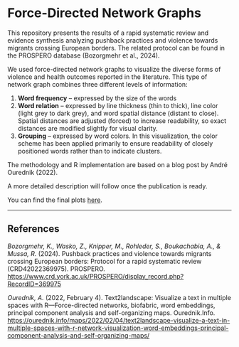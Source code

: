 # Force-Directed Network Graphs

This repository presents the results of a rapid systematic review and evidence synthesis analyzing pushback practices and violence towards migrants crossing European borders. The related protocol can be found in the PROSPERO database (Bozorgmehr et al., 2024).

We used force-directed network graphs to visualize the diverse forms of violence and health outcomes reported in the literature. This type of network graph combines three different levels of information:

1. **Word frequency** – expressed by the size of the words
2. **Word relation** – expressed by line thickness (thin to thick), line color (light grey to dark grey), and word spatial distance (distant to close). Spatial distances are adjusted (forced) to increase readability, so exact distances are modified slightly for visual clarity.
3. **Grouping** – expressed by word colors. In this visualization, the color scheme has been applied primarily to ensure readability of closely positioned words rather than to indicate clusters.

The methodology and R implementation are based on a blog post by André Ourednik (2022).

A more detailed description will follow once the publication is ready.


You can find the final plots [here](https://github.com/jupperhill/Pushback_practices_network_graphs/tree/main/Violence_and_health_categories_win_5).

---

## References

*Bozorgmehr, K., Wasko, Z., Knipper, M., Rohleder, S., Boukachabia, A., & Mussa, R.* (2024). Pushback practices and violence towards migrants crossing European borders: Protocol for a rapid systematic review (CRD42022369975). PROSPERO. https://www.crd.york.ac.uk/PROSPERO/display_record.php?RecordID=369975

*Ourednik, A.* (2022, February 4). Text2landscape: Visualize a text in multiple spaces with R—Force-directed networks, biofabric, word embeddings, principal component analysis and self-organizing maps. Ourednik.Info. https://ourednik.info/maps/2022/02/04/text2landscape-visualize-a-text-in-multiple-spaces-with-r-network-visualization-word-embeddings-principal-component-analysis-and-self-organizing-maps/
